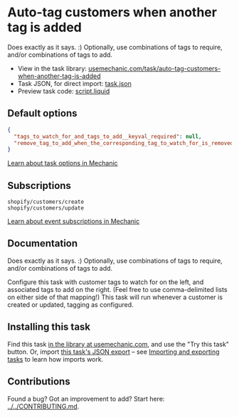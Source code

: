# Auto-tag customers when another tag is added

Does exactly as it says. :) Optionally, use combinations of tags to require, and/or combinations of tags to add.

* View in the task library: [usemechanic.com/task/auto-tag-customers-when-another-tag-is-added](https://usemechanic.com/task/auto-tag-customers-when-another-tag-is-added)
* Task JSON, for direct import: [task.json](../../tasks/auto-tag-customers-when-another-tag-is-added.json)
* Preview task code: [script.liquid](./script.liquid)

## Default options

```json
{
  "tags_to_watch_for_and_tags_to_add__keyval_required": null,
  "remove_tag_to_add_when_the_corresponding_tag_to_watch_for_is_removed__boolean": null
}
```

[Learn about task options in Mechanic](https://docs.usemechanic.com/article/471-task-options)

## Subscriptions

```liquid
shopify/customers/create
shopify/customers/update
```

[Learn about event subscriptions in Mechanic](https://docs.usemechanic.com/article/408-subscriptions)

## Documentation

Does exactly as it says. :) Optionally, use combinations of tags to require, and/or combinations of tags to add.

Configure this task with customer tags to watch for on the left, and associated tags to add on the right. (Feel free to use comma-delimited lists on either side of that mapping!) This task will run whenever a customer is created or updated, tagging as configured.

## Installing this task

Find this task [in the library at usemechanic.com](https://usemechanic.com/task/auto-tag-customers-when-another-tag-is-added), and use the "Try this task" button. Or, import [this task's JSON export](../../tasks/auto-tag-customers-when-another-tag-is-added.json) – see [Importing and exporting tasks](https://docs.usemechanic.com/article/505-importing-and-exporting-tasks) to learn how imports work.

## Contributions

Found a bug? Got an improvement to add? Start here: [../../CONTRIBUTING.md](../../CONTRIBUTING.md).
